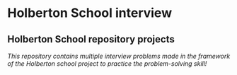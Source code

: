 # **Holberton School interview**

## **Holberton School repository projects**

*This repository contains multiple interview problems made in the framework of the Holberton school project to practice the problem-solving skill!*
